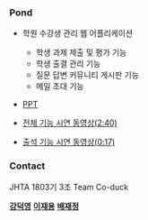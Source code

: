 ### Pond

- 학원 수강생 관리 웹 어플리케이션 
  - 학생 과제 제출 및 평가 기능 
  - 학생 출결 관리 기능
  - 질문 답변 커뮤니티 게시판 기능
  - 메일 초대 기능

- [PPT](https://docs.google.com/presentation/d/1uvGdJs0zmNU2yUzv-UhAQL_bMvfElnW33PdfJJYVk0w/edit?usp=sharing) 
- [전체 기능 시연 동영상(2:40)](https://www.youtube.com/watch?v=jQjbPvX1A20&feature=youtu.be)
- [출석 기능 시연 동영상(0:17)](https://www.youtube.com/watch?v=t72aWOq4bsU)

### Contact
JHTA 1803기 3조 Team Co-duck

[__강덕영__](https://github.com/soulstrk)
[__이재용__](https://github.com/PaDuckk)
[__배재정__](https://github.com/bjj9804)
